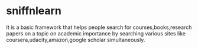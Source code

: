 # sniffnlearn
It is a basic framework that helps people search for courses,books,research papers on a topic on academic importance by searching various sites like coursera,udacity,amazon,google scholar simultaneously.
